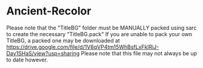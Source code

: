 # Ancient-Recolor
Please note that the "TitleBG" folder must be MANUALLY packed using sarc to create the necessary "TitleBG.pack" If you are unable to pack your own TitleBG, a packed one may be downloaded at   https://drive.google.com/file/d/1V8qVP4tm15WhBsfLxFklRiJ-Day1SHaS/view?usp=sharing  Please note that this file may not always be up to date however.